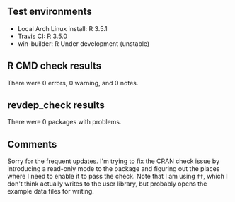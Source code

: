 ## Test environments

* Local Arch Linux install: R 3.5.1
* Travis CI: R 3.5.0
* win-builder: R Under development (unstable)


## R CMD check results

There were 0 errors, 0 warning, and 0 notes.


## revdep_check results

There were 0 packages with problems.


## Comments

Sorry for the frequent updates. I'm trying to fix the CRAN check issue by
introducing a read-only mode to the package and figuring out the places where I
need to enable it to pass the check. Note that I am using `ff`, which I don't
think actually writes to the user library, but probably opens the example data
files for writing.
